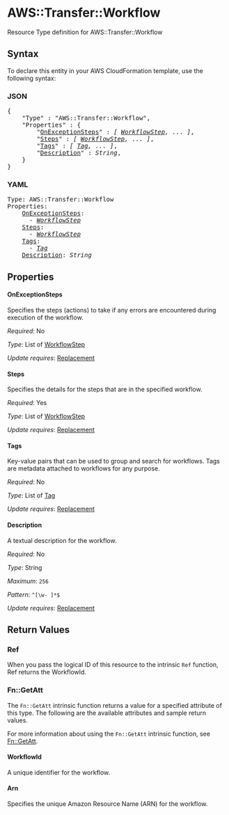 # AWS::Transfer::Workflow

Resource Type definition for AWS::Transfer::Workflow

## Syntax

To declare this entity in your AWS CloudFormation template, use the following syntax:

### JSON

<pre>
{
    "Type" : "AWS::Transfer::Workflow",
    "Properties" : {
        "<a href="#onexceptionsteps" title="OnExceptionSteps">OnExceptionSteps</a>" : <i>[ <a href="workflowstep.md">WorkflowStep</a>, ... ]</i>,
        "<a href="#steps" title="Steps">Steps</a>" : <i>[ <a href="workflowstep.md">WorkflowStep</a>, ... ]</i>,
        "<a href="#tags" title="Tags">Tags</a>" : <i>[ <a href="tag.md">Tag</a>, ... ]</i>,
        "<a href="#description" title="Description">Description</a>" : <i>String</i>,
    }
}
</pre>

### YAML

<pre>
Type: AWS::Transfer::Workflow
Properties:
    <a href="#onexceptionsteps" title="OnExceptionSteps">OnExceptionSteps</a>: <i>
      - <a href="workflowstep.md">WorkflowStep</a></i>
    <a href="#steps" title="Steps">Steps</a>: <i>
      - <a href="workflowstep.md">WorkflowStep</a></i>
    <a href="#tags" title="Tags">Tags</a>: <i>
      - <a href="tag.md">Tag</a></i>
    <a href="#description" title="Description">Description</a>: <i>String</i>
</pre>

## Properties

#### OnExceptionSteps

Specifies the steps (actions) to take if any errors are encountered during execution of the workflow.

_Required_: No

_Type_: List of <a href="workflowstep.md">WorkflowStep</a>

_Update requires_: [Replacement](https://docs.aws.amazon.com/AWSCloudFormation/latest/UserGuide/using-cfn-updating-stacks-update-behaviors.html#update-replacement)

#### Steps

Specifies the details for the steps that are in the specified workflow.

_Required_: Yes

_Type_: List of <a href="workflowstep.md">WorkflowStep</a>

_Update requires_: [Replacement](https://docs.aws.amazon.com/AWSCloudFormation/latest/UserGuide/using-cfn-updating-stacks-update-behaviors.html#update-replacement)

#### Tags

Key-value pairs that can be used to group and search for workflows. Tags are metadata attached to workflows for any purpose.

_Required_: No

_Type_: List of <a href="tag.md">Tag</a>

_Update requires_: [Replacement](https://docs.aws.amazon.com/AWSCloudFormation/latest/UserGuide/using-cfn-updating-stacks-update-behaviors.html#update-replacement)

#### Description

A textual description for the workflow.

_Required_: No

_Type_: String

_Maximum_: <code>256</code>

_Pattern_: <code>^[\w- ]*$</code>

_Update requires_: [Replacement](https://docs.aws.amazon.com/AWSCloudFormation/latest/UserGuide/using-cfn-updating-stacks-update-behaviors.html#update-replacement)

## Return Values

### Ref

When you pass the logical ID of this resource to the intrinsic `Ref` function, Ref returns the WorkflowId.

### Fn::GetAtt

The `Fn::GetAtt` intrinsic function returns a value for a specified attribute of this type. The following are the available attributes and sample return values.

For more information about using the `Fn::GetAtt` intrinsic function, see [Fn::GetAtt](https://docs.aws.amazon.com/AWSCloudFormation/latest/UserGuide/intrinsic-function-reference-getatt.html).

#### WorkflowId

A unique identifier for the workflow.

#### Arn

Specifies the unique Amazon Resource Name (ARN) for the workflow.
